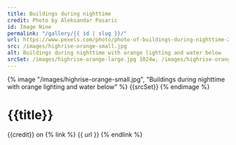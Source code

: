 ```yaml
---
title: Buildings during nighttime
credit: Photo by Aleksandar Pasaric
id: Image Nine
permalink: "/gallery/{{ id | slug }}/"
url: https://www.pexels.com/photo/photo-of-buildings-during-nighttime-2603464/
src: /images/highrise-orange-small.jpg
alt: Buildings during nighttime with orange lighting and water below
srcSet: /images/highrise-orange-large.jpg 1024w, /images/highrise-orange-med.jpg 640w, /images/highrise-orange-small.jpg 320w
---
```


{% image "/images/highrise-orange-small.jpg", "Buildings during nighttime with orange lighting and water below" %}
{{srcSet}}
{% endimage %}

# {{title}}

{{credit}} on {% link %} {{ url }} {% endlink %}